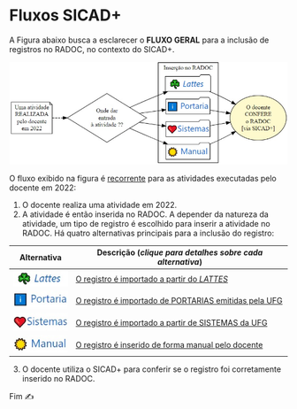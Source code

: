 # Fluxos SICAD+

A Figura abaixo busca a esclarecer o **FLUXO GERAL** para a inclusão de registros no RADOC, no contexto do SICAD+.

[<img src="../media/fluxo-principal.jpg" width="650">](./form-fluxos.md)

O fluxo exibido na figura é <ins>recorrente</ins> para as atividades executadas pelo docente em 2022:<br>

1. O docente realiza uma atividade em 2022.
2. A atividade é então inserida no RADOC. A depender da natureza da atividade, um tipo de registro é escolhido para inserir a atividade no RADOC. Há quatro alternativas principais para a inclusão do registro:

|Alternativa|Descrição (_clique para detalhes sobre cada alternativa_)|
|-|-|
|[<img src="../media/icon-lattes.jpg" width=100>](./fonte-lattes.md)|[O registro é importado a partir do <i>LATTES</i>](./fonte-lattes.md)|
|[<img src="../media/icon-portaria.jpg" width=100>](./fonte-portaria.md)|[O registro é importado de PORTARIAS emitidas pela UFG](./fonte-portaria.md)|
|[<img src="../media/icon-sistemas.jpg" width=100>](./fonte-sistemas.md)|[O registro é importado a partir de SISTEMAS da UFG](./fonte-sistemas.md)|
|[<img src="../media/icon-manual.jpg" width=100>](./fonte-manual.md)|[O registro é inserido de forma manual pelo docente](./fonte-manual.md)|

3. O docente utiliza o SICAD+ para conferir se o registro foi corretamente inserido no RADOC.

Fim &#9997;
